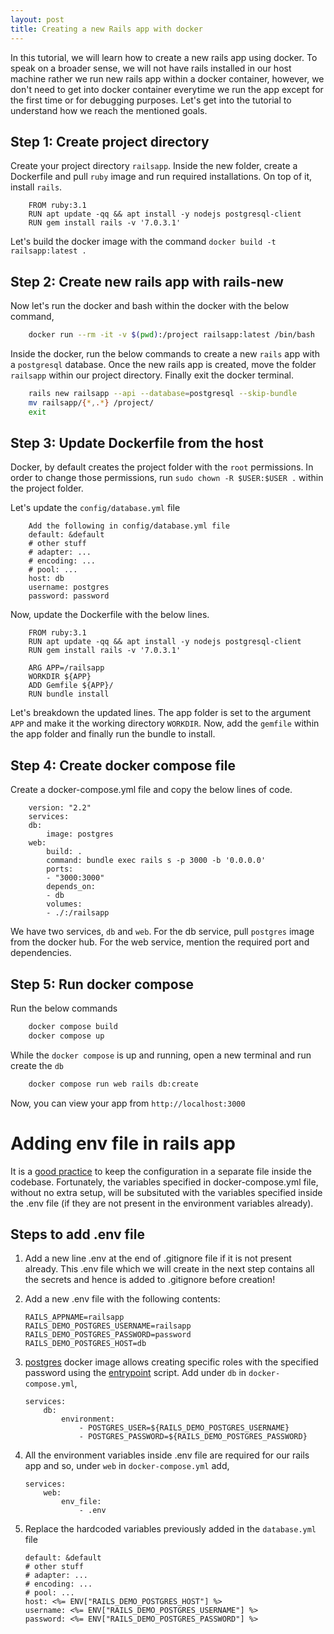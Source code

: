 ```yaml
---
layout: post
title: Creating a new Rails app with docker 
---
```


In this tutorial, we will learn how to create a new rails app using docker. To speak on a broader sense, we will not have rails installed in our host machine rather we run new rails app within a docker container, however, we don't need to get into docker container everytime we run the app except for the first time or for debugging purposes. Let's get into the tutorial to understand how we reach the mentioned goals. 

## Step 1: Create project directory
Create your project directory ```railsapp```. Inside the new folder, create a Dockerfile and pull ```ruby``` image and run required installations. On top of it, install ```rails```. 

```
    FROM ruby:3.1
    RUN apt update -qq && apt install -y nodejs postgresql-client
    RUN gem install rails -v '7.0.3.1'
```
Let's build the docker image with the command ```docker build -t railsapp:latest .```    

## Step 2: Create new rails app with rails-new    
Now let's run the docker and bash within the docker with the below command, 
```sh
    docker run --rm -it -v $(pwd):/project railsapp:latest /bin/bash
```
Inside the docker, run the below commands to create a new ```rails``` app with a ```postgresql``` database. Once the new rails app is created, move the folder ```railsapp``` within our project directory. Finally exit the docker terminal. 

```sh
    rails new railsapp --api --database=postgresql --skip-bundle
    mv railsapp/{*,.*} /project/
    exit
```

## Step 3: Update Dockerfile from the host

Docker, by default creates the project folder with the ```root``` permissions. In order to change those permissions, run ```sudo chown -R $USER:$USER .``` within the project folder.  

Let's update the ```config/database.yml``` file

```
    Add the following in config/database.yml file
    default: &default
    # other stuff
    # adapter: ...
    # encoding: ...
    # pool: ...
    host: db
    username: postgres
    password: password
```

Now, update the Dockerfile with the below lines.

``` 
    FROM ruby:3.1
    RUN apt update -qq && apt install -y nodejs postgresql-client
    RUN gem install rails -v '7.0.3.1'

    ARG APP=/railsapp
    WORKDIR ${APP}
    ADD Gemfile ${APP}/
    RUN bundle install
```

Let's breakdown the updated lines. The app folder is set to the argument ```APP``` and make it the working directory ```WORKDIR```. Now, add the ```gemfile``` within the app folder and finally run the bundle to install. 

## Step 4: Create docker compose file
Create a docker-compose.yml file and copy the below lines of code.

```
    version: "2.2"
    services:
    db:
        image: postgres
    web:
        build: .
        command: bundle exec rails s -p 3000 -b '0.0.0.0'
        ports:
        - "3000:3000"
        depends_on:
        - db
        volumes:
        - ./:/railsapp

```

We have two services, ```db``` and ```web```. For the db service, pull ```postgres``` image from the docker hub. For the web service, mention the required port and dependencies. 

## Step 5: Run docker compose

Run the below commands

```sh
    docker compose build
    docker compose up
```
While the ```docker compose``` is up and running, open a new terminal and run create the ```db```

```sh
    docker compose run web rails db:create
```

Now, you can view your app from ```http://localhost:3000```

# Adding env file in rails app

It is a [good practice](https://12factor.net/) to keep the configuration in a separate file inside the codebase. Fortunately, the variables specified in docker-compose.yml file, without no extra setup, will be subsituted with the variables specified inside the .env file (if they are not present in the environment variables already).

## Steps to add .env file
1. Add a new line .env at the end of .gitignore file if it is not present already. This .env file which we will create in the next step contains all the secrets and hence is added to .gitignore before creation!

2. Add a new .env file with the following contents:

    ```
    RAILS_APPNAME=railsapp
    RAILS_DEMO_POSTGRES_USERNAME=railsapp
    RAILS_DEMO_POSTGRES_PASSWORD=password
    RAILS_DEMO_POSTGRES_HOST=db
    ```

3. [postgres](https://hub.docker.com/_/postgres) docker image allows creating specific roles with the specified password using the [entrypoint](https://github.com/docker-library/postgres/blob/master/docker-entrypoint.sh) script. Add under ```db``` in ```docker-compose.yml```,

    ```
    services:
        db:
            environment:
                - POSTGRES_USER=${RAILS_DEMO_POSTGRES_USERNAME}
                - POSTGRES_PASSWORD=${RAILS_DEMO_POSTGRES_PASSWORD}
    ```

4. All the environment variables inside .env file are required for our rails app and so, under ```web``` in ```docker-compose.yml``` add,

    ```
    services:
        web:
            env_file:
                - .env
    ```

5. Replace the hardcoded variables previously added in the ```database.yml``` file
    ```
    default: &default
    # other stuff
    # adapter: ...
    # encoding: ...
    # pool: ...
    host: <%= ENV["RAILS_DEMO_POSTGRES_HOST"] %>
    username: <%= ENV["RAILS_DEMO_POSTGRES_USERNAME"] %>
    password: <%= ENV["RAILS_DEMO_POSTGRES_PASSWORD"] %>
    ```
